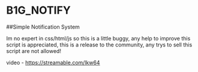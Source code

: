 # B1G_NOTIFY

##Simple Notification System

Im no expert in css/html/js so this is a little buggy, any help to improve this script is appreciated, this is a release to the community, any trys to sell this script are not allowed!

video - https://streamable.com/lkw64

